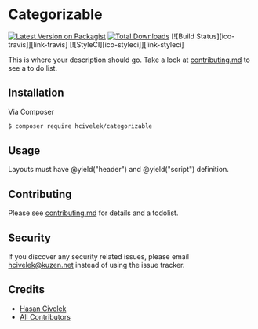 # Categorizable

[![Latest Version on Packagist][ico-version]][link-packagist]
[![Total Downloads][ico-downloads]][link-downloads]
[![Build Status][ico-travis]][link-travis]
[![StyleCI][ico-styleci]][link-styleci]

This is where your description should go. Take a look at [contributing.md](contributing.md) to see a to do list.

## Installation

Via Composer

``` bash
$ composer require hcivelek/categorizable
```

## Usage

Layouts must have @yield("header") and @yield("script") definition.

## Contributing

Please see [contributing.md](contributing.md) for details and a todolist.

## Security

If you discover any security related issues, please email hcivelek@kuzen.net instead of using the issue tracker.

## Credits

- [Hasan Civelek][link-author]
- [All Contributors][link-contributors]


[ico-version]: https://img.shields.io/packagist/v/hcivelek/categorizable.svg?style=flat-square
[ico-downloads]: https://img.shields.io/packagist/dt/hcivelek/categorizable.svg?style=flat-square


[link-packagist]: https://packagist.org/packages/hcivelek/categorizable
[link-downloads]: https://packagist.org/packages/hcivelek/categorizable
[link-author]: https://github.com/hcivelek
[link-contributors]: ../../contributors
